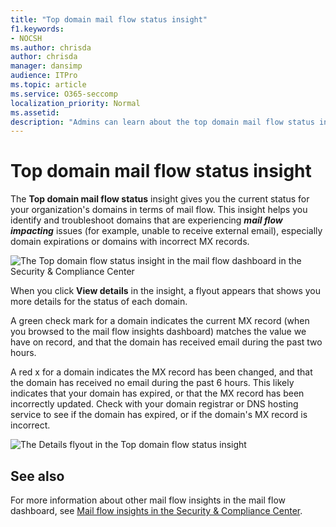 ```yaml
---
title: "Top domain mail flow status insight"
f1.keywords:
- NOCSH
ms.author: chrisda
author: chrisda
manager: dansimp
audience: ITPro
ms.topic: article
ms.service: O365-seccomp
localization_priority: Normal
ms.assetid: 
description: "Admins can learn about the top domain mail flow status insight in the mail flow dashboard in the Security & Compliance Center."
---
```


# Top domain mail flow status insight

The **Top domain mail flow status** insight gives you the current status for your organization's domains in terms of mail flow. This insight helps you identify and troubleshoot domains that are experiencing ***mail flow impacting*** issues (for example, unable to receive external email), especially domain expirations or domains with incorrect MX records.

![The Top domain flow status insight in the mail flow dashboard in the Security & Compliance Center](../media/domain-mail-flow-status-selected.png)

When you click **View details** in the insight, a flyout appears that shows you more details for the status of each domain.

A green check mark for a domain indicates the current MX record (when you browsed to the mail flow insights dashboard) matches the value we have on record, and that the domain has received email during the past two hours.

A red x for a domain indicates the MX record has been changed, and that the domain has received no email during the past 6 hours. This likely indicates that your domain has expired, or that the MX record has been incorrectly updated. Check with your domain registrar or DNS hosting service to see if the domain has expired, or if the domain's MX record is incorrect.

![The Details flyout in the Top domain flow status insight](../media/domain-mail-flow-status-flyout.png)

## See also

For more information about other mail flow insights in the mail flow dashboard, see [Mail flow insights in the Security & Compliance Center](mail-flow-insights-v2.md).
